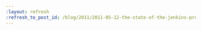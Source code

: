 ```yaml
---
:layout: refresh
:refresh_to_post_id: /blog/2011/2011-05-12-the-state-of-the-jenkins-project
---
```


